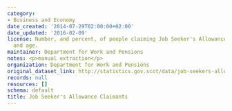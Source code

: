 ```yaml
---
category:
- Business and Economy
date_created: '2014-07-29T02:00:00+02:00'
date_updated: '2016-02-09'
license: Number, and percent, of people claiming Job Seeker's Allowance by gender
  and age.
maintainer: Department for Work and Pensions
notes: <p>manual extraction</p>
organization: Department for Work and Pensions
original_dataset_link: http://statistics.gov.scot/data/job-seekers-allowance
records: null
resources: []
schema: default
title: Job Seeker's Allowance Claimants
---
```

